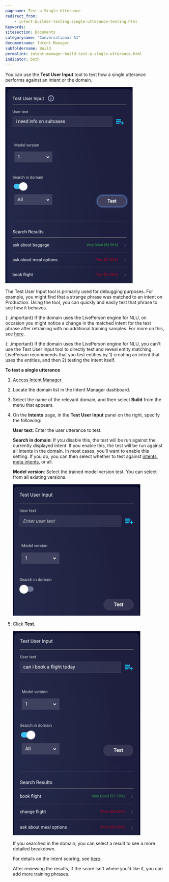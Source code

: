 ```yaml
---
pagename: Test a Single Utterance
redirect_from:
    - intent-builder-testing-single-utterance-testing.html
Keywords:
sitesection: Documents
categoryname: "Conversational AI"
documentname: Intent Manager
subfoldername: Build
permalink: intent-manager-build-test-a-single-utterance.html
indicator: both
---
```


You can use the **Test User Input** tool to test how a single utterance performs against an intent or the domain.

<img class="fancyimage" style="width:400px" src="img/ConvoBuilder/ib_debug3.png">

The Test User Input tool is primarily used for debugging purposes. For example, you might find that a strange phrase was matched to an intent on Production. Using the tool, you can quickly and easily test that phrase to see how it behaves.

{: .important}
If the domain uses the LivePerson engine for NLU, on occasion you might notice a change in the matched intent for the test phrase after retraining with no additional training samples. For more on this, see [here](intent-manager-natural-language-understanding.html#variances-in-matched-intents-with-liveperson-nlu).

{: .important}
If the domain uses the LivePerson engine for NLU, you can't use the Test User Input tool to directly test and reveal entity matching. LivePerson recommends that you test entities by 1) creating an intent that uses the entities, and then 2) testing the intent itself.

**To test a single utterance**

1. [Access Intent Manager](intent-manager-overview.html#access-intent-manager).
2. Locate the domain list in the Intent Manager dashboard.
3. Select the name of the relevant domain, and then select **Build** from the menu that appears.
3. On the **Intents** page, in the **Test User Input** panel on the right, specify the following:
    
    **User text**: Enter the user utterance to test.
    
    **Search in domain**: If you disable this, the test will be run against the currently displayed intent. If you enable this, the test will be run against all intents in the domain. In most cases, you'll want to enable this setting. If you do, you can then select whether to test against [intents](intent-manager-key-terms-concepts.html#intents), [meta intents](intent-manager-key-terms-concepts.html#meta-intents), or all.
    
    **Model version**: Select the trained model version test. You can select from all existing versions.

    <img class="fancyimage" style="width:400px" src="img/ConvoBuilder/ib_debug1.png">

3. Click **Test**.

    <img class="fancyimage" style="width:400px" src="img/ConvoBuilder/ib_debug2.png">

    If you searched in the domain, you can select a result to see a more detailed breakdown.

    For details on the intent scoring, see [here](intent-manager-key-terms-concepts.html#confidence-score-and-threshold).
    
    After reviewing the results, if the score isn't where you’d like it, you can add more training phrases.
